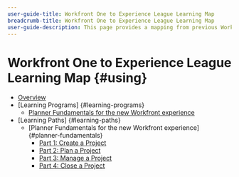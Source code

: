 ```yaml
---
user-guide-title: Workfront One to Experience League Learning Map
breadcrumb-title: Workfront One to Experience League Learning Map
user-guide-description: This page provides a mapping from previous Workfront One courses to newly designed Experience League courses
---
```


# Workfront One to Experience League Learning Map {#using}

+ [Overview](overview.md)
+ [Learning Programs] {#learning-programs}
  + [Planner Fundamentals for the new Workfront experience](learning-programs/planner-fundamentals.md)
+ [Learning Paths] {#learning-paths}
  + [Planner Fundamentals for the new Workfront experience] {#planner-fundamentals}
    + [Part 1: Create a Project](assets/learning-paths/planner-fundamentals-part-one-two.md)
    + [Part 2: Plan a Project](assets/learning-paths/planner-fundamentals-part-one-two.md)
    + [Part 3: Manage a Project](assets/learning-paths/planner-fundamentals-part-three-four.md)
    + [Part 4: Close a Project](assets/learning-paths/planner-fundamentals-part-three-four.md)
